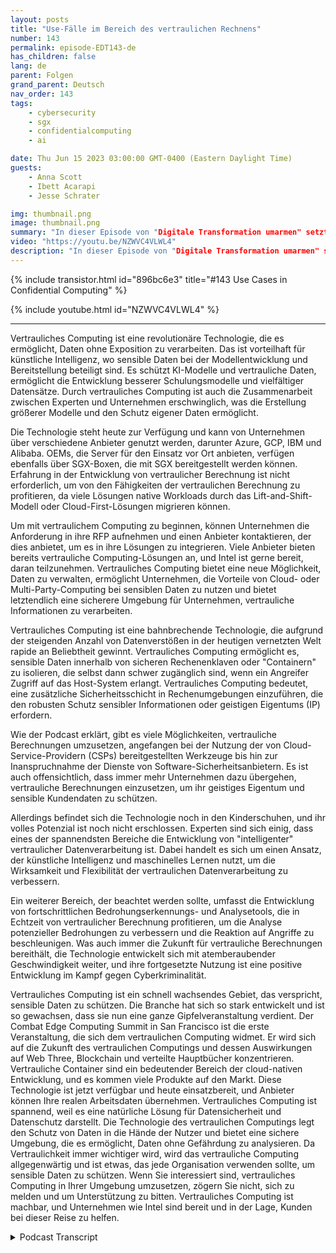 ```yaml
---
layout: posts
title: "Use-Fälle im Bereich des vertraulichen Rechnens"
number: 143
permalink: episode-EDT143-de
has_children: false
lang: de
parent: Folgen
grand_parent: Deutsch
nav_order: 143
tags:
    - cybersecurity
    - sgx
    - confidentialcomputing
    - ai

date: Thu Jun 15 2023 03:00:00 GMT-0400 (Eastern Daylight Time)
guests:
    - Anna Scott
    - Ibett Acarapi
    - Jesse Schrater

img: thumbnail.png
image: thumbnail.png
summary: "In dieser Episode von "Digitale Transformation umarmen" setzt Dr. Anna Scott ihr Gespräch mit Ibett Acarapi und Jesse Schrater über Vertraulichkeitsberechnung und deren Verwendung in KI und Softwareentwicklung fort."
video: "https://youtu.be/NZWVC4VLWL4"
description: "In dieser Episode von "Digitale Transformation umarmen" setzt Dr. Anna Scott ihr Gespräch mit Ibett Acarapi und Jesse Schrater über Vertraulichkeitsberechnung und deren Verwendung in KI und Softwareentwicklung fort."
---
```


<div>
{% include transistor.html id="896bc6e3" title="#143 Use Cases in Confidential Computing" %}

{% include youtube.html id="NZWVC4VLWL4" %}
</div>

---

Vertrauliches Computing ist eine revolutionäre Technologie, die es ermöglicht, Daten ohne Exposition zu verarbeiten. Das ist vorteilhaft für künstliche Intelligenz, wo sensible Daten bei der Modellentwicklung und Bereitstellung beteiligt sind. Es schützt KI-Modelle und vertrauliche Daten, ermöglicht die Entwicklung besserer Schulungsmodelle und vielfältiger Datensätze. Durch vertrauliches Computing ist auch die Zusammenarbeit zwischen Experten und Unternehmen erschwinglich, was die Erstellung größerer Modelle und den Schutz eigener Daten ermöglicht.

Die Technologie steht heute zur Verfügung und kann von Unternehmen über verschiedene Anbieter genutzt werden, darunter Azure, GCP, IBM und Alibaba. OEMs, die Server für den Einsatz vor Ort anbieten, verfügen ebenfalls über SGX-Boxen, die mit SGX bereitgestellt werden können. Erfahrung in der Entwicklung von vertraulicher Berechnung ist nicht erforderlich, um von den Fähigkeiten der vertraulichen Berechnung zu profitieren, da viele Lösungen native Workloads durch das Lift-and-Shift-Modell oder Cloud-First-Lösungen migrieren können.

Um mit vertraulichem Computing zu beginnen, können Unternehmen die Anforderung in ihre RFP aufnehmen und einen Anbieter kontaktieren, der dies anbietet, um es in ihre Lösungen zu integrieren. Viele Anbieter bieten bereits vertrauliche Computing-Lösungen an, und Intel ist gerne bereit, daran teilzunehmen. Vertrauliches Computing bietet eine neue Möglichkeit, Daten zu verwalten, ermöglicht Unternehmen, die Vorteile von Cloud- oder Multi-Party-Computing bei sensiblen Daten zu nutzen und bietet letztendlich eine sicherere Umgebung für Unternehmen, vertrauliche Informationen zu verarbeiten.

Vertrauliches Computing ist eine bahnbrechende Technologie, die aufgrund der steigenden Anzahl von Datenverstößen in der heutigen vernetzten Welt rapide an Beliebtheit gewinnt. Vertrauliches Computing ermöglicht es, sensible Daten innerhalb von sicheren Rechenenklaven oder "Containern" zu isolieren, die selbst dann schwer zugänglich sind, wenn ein Angreifer Zugriff auf das Host-System erlangt. Vertrauliches Computing bedeutet, eine zusätzliche Sicherheitsschicht in Rechenumgebungen einzuführen, die den robusten Schutz sensibler Informationen oder geistigen Eigentums (IP) erfordern.

Wie der Podcast erklärt, gibt es viele Möglichkeiten, vertrauliche Berechnungen umzusetzen, angefangen bei der Nutzung der von Cloud-Service-Providern (CSPs) bereitgestellten Werkzeuge bis hin zur Inanspruchnahme der Dienste von Software-Sicherheitsanbietern. Es ist auch offensichtlich, dass immer mehr Unternehmen dazu übergehen, vertrauliche Berechnungen einzusetzen, um ihr geistiges Eigentum und sensible Kundendaten zu schützen.

Allerdings befindet sich die Technologie noch in den Kinderschuhen, und ihr volles Potenzial ist noch nicht erschlossen. Experten sind sich einig, dass eines der spannendsten Bereiche die Entwicklung von "intelligenter" vertraulicher Datenverarbeitung ist. Dabei handelt es sich um einen Ansatz, der künstliche Intelligenz und maschinelles Lernen nutzt, um die Wirksamkeit und Flexibilität der vertraulichen Datenverarbeitung zu verbessern.

Ein weiterer Bereich, der beachtet werden sollte, umfasst die Entwicklung von fortschrittlichen Bedrohungserkennungs- und Analysetools, die in Echtzeit von vertraulicher Berechnung profitieren, um die Analyse potenzieller Bedrohungen zu verbessern und die Reaktion auf Angriffe zu beschleunigen. Was auch immer die Zukunft für vertrauliche Berechnungen bereithält, die Technologie entwickelt sich mit atemberaubender Geschwindigkeit weiter, und ihre fortgesetzte Nutzung ist eine positive Entwicklung im Kampf gegen Cyberkriminalität.

Vertrauliches Computing ist ein schnell wachsendes Gebiet, das verspricht, sensible Daten zu schützen. Die Branche hat sich so stark entwickelt und ist so gewachsen, dass sie nun eine ganze Gipfelveranstaltung verdient. Der Combat Edge Computing Summit in San Francisco ist die erste Veranstaltung, die sich dem vertraulichen Computing widmet. Er wird sich auf die Zukunft des vertraulichen Computings und dessen Auswirkungen auf Web Three, Blockchain und verteilte Hauptbücher konzentrieren. Vertrauliche Container sind ein bedeutender Bereich der cloud-nativen Entwicklung, und es kommen viele Produkte auf den Markt. Diese Technologie ist jetzt verfügbar und heute einsatzbereit, und Anbieter können Ihre realen Arbeitsdaten übernehmen. Vertrauliches Computing ist spannend, weil es eine natürliche Lösung für Datensicherheit und Datenschutz darstellt. Die Technologie des vertraulichen Computings legt den Schutz von Daten in die Hände der Nutzer und bietet eine sichere Umgebung, die es ermöglicht, Daten ohne Gefährdung zu analysieren. Da Vertraulichkeit immer wichtiger wird, wird das vertrauliche Computing allgegenwärtig und ist etwas, das jede Organisation verwenden sollte, um sensible Daten zu schützen. Wenn Sie interessiert sind, vertrauliches Computing in Ihrer Umgebung umzusetzen, zögern Sie nicht, sich zu melden und um Unterstützung zu bitten. Vertrauliches Computing ist machbar, und Unternehmen wie Intel sind bereit und in der Lage, Kunden bei dieser Reise zu helfen.



<details>
<summary> Podcast Transcript </summary>

<p></p>

</details>
